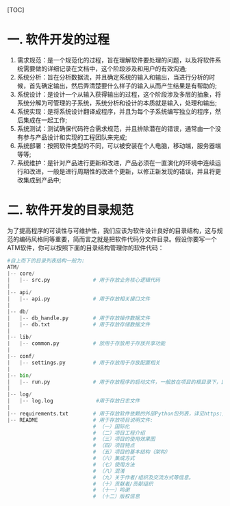 [TOC]

# 一. 软件开发的过程

1. 需求规范：是一个规范化的过程，旨在理解软件要处理的问题，以及将软件系统需要做的详细记录在文档中，这个阶段涉及和用户的有效沟通;
2. 系统分析：旨在分析数据流，并且确定系统的输入和输出，当进行分析的时候，首先确定输出，然后弄清楚要什么样子的输入从而产生结果是有帮助的; 
3. 系统设计：是设计一个从输入获得输出的过程，这个阶段涉及多层的抽象，将系统分解为可管理的子系统，系统分析和设计的本质就是输入，处理和输出; 
4. 系统实现：是将系统设计翻译成程序，并且为每个子系统编写独立的程序，然后集成在一起工作;
5. 系统测试：测试确保代码符合需求规范，并且排除潜在的错误，通常由一个没有参与产品设计和实现的工程团队来完成;
6. 系统部署：按照软件类型的不同，可以被安装在个人电脑，移动端，服务器端等等;
7. 系统维护：是针对产品进行更新和改进，产品必须在一直演化的环境中连续运行和改进，一般是进行周期性的改进个更新，以修正新发现的错误，并且将更改集成到产品中;



# 二. 软件开发的目录规范

为了提高程序的可读性与可维护性，我们应该为软件设计良好的目录结构，这与规范的编码风格同等重要，简而言之就是把软件代码分文件目录。假设你要写一个ATM软件，你可以按照下面的目录结构管理你的软件代码：

```python
#自上而下的目录列表结构一般为:
ATM/
|-- core/
|   |-- src.py  			# 用于存放业务核心逻辑代码
|
|-- api/
|   |-- api.py  			# 用于存放相关接口文件
|
|-- db/
|   |-- db_handle.py  		# 用于存放操作数据文件
|   |-- db.txt  			# 用于存放存储数据文件
|
|-- lib/
|   |-- common.py  			# 放用于存放用于存放共享功能
|
|-- conf/
|   |-- settings.py  		# 用于存放用于存放配置相关
|
|-- bin/
|   |-- run.py  			# 用于存放程序的启动文件，一般放在项目的根目录下，因为在运行时会默认将运行文件所在的文件夹作为sys.path的第一个路径，这样就省去了处理环境变量的步骤
|
|-- log/
|   |-- log.log 			 #用于存放日志文件
|
|-- requirements.txt 		# 用于存放软件依赖的外部Python包列表，详见https://pip.readthedocs.io/en/1.1/requirements.html
|-- README  				# 用于存放项目说明文件:
                            # （一）国际化
                            # （二）项目工程介绍
                            # （三）项目的使用效果图
                            # （四）项目特点
                            # （五）项目的基本结构（架构）
                            # （六）集成方式
                            # （七）使用方法
                            # （八）混淆
                            # （九）关于作者/组织及交流方式等信息。
                            # （十）贡献者/贡献组织
                            # （十一）鸣谢
                            # （十二）版权信息
```

